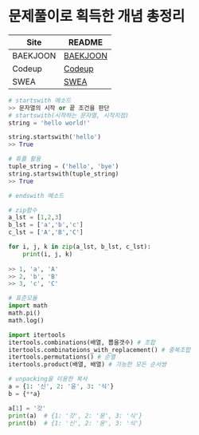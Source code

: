 # 문제풀이로 획득한 개념 총정리

| Site     | README                           |
| -------- | -------------------------------- |
| BAEKJOON | [BAEKJOON](./BAEKJOON/README.md) |
| Codeup   | [Codeup](./Codeup/README.md)     |
| SWEA     | [SWEA](./SWEA/README.md)         |

```python
# startswith 메소드
>> 문자열의 시작 or 끝 조건을 판단
# startswith(시작하는 문자열, 시작지점)
string = 'hello world!'

string.startswith('hello')
>> True

# 튜플 활용
tuple_string = ('hello', 'bye')
string.startswith(tuple_string)
>> True
```

```python
# endswith 메소드
```

```python
# zip함수
a_lst = [1,2,3]
b_lst = ['a','b','c']
c_lst = ['A','B','C']

for i, j, k in zip(a_lst, b_lst, c_lst):
    print(i, j, k)
    
>> 1, 'a', 'A'
>> 2, 'b', 'B'
>> 3, 'c', 'C'
```

```python
# 표준모듈
import math
math.pi()
math.log()

import itertools
itertools.combinations(배열, 뽑을갯수) # 조합
itertools.combinateions_with_replacement() # 중복조합
itertools.permutations() # 순열
itertools.product(배열, 배열) # 가능한 모든 순서쌍
```

```python
# unpacking을 이용한 복사
a = {1: '신', 2: '윤', 3: '식'}
b = {**a}

a[1] = '갓'
print(a)  # {1: '갓', 2: '윤', 3: '식'}
print(b)  # {1: '신', 2: '윤', 3: '식'}
```




